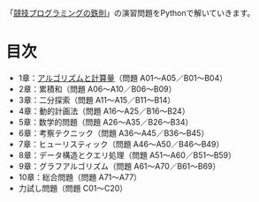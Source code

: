 「[競技プログラミングの鉄則](https://www.amazon.co.jp/dp/B0BDZGDM9J)」の演習問題をPythonで解いていきます。

# 目次
- 1章：[アルゴリズムと計算量](https://github.com/shingokmg/tessoku/tree/main/chapter01)（問題 A01～A05／B01～B04）
- 2章：累積和（問題 A06～A10／B06～B09）
- 3章：二分探索（問題 A11～A15／B11～B14）
- 4章：動的計画法（問題 A16～A25／B16～B24）
- 5章：数学的問題（問題 A26～A35／B26～B34）
- 6章：考察テクニック（問題 A36～A45／B36～B45）
- 7章：ヒューリスティック（問題 A46～A50／B46～B49）
- 8章：データ構造とクエリ処理（問題 A51～A60／B51～B59）
- 9章：グラフアルゴリズム（問題 A61～A70／B61～B69）
- 10章：総合問題（問題 A71～A77）
- 力試し問題（問題 C01～C20）
